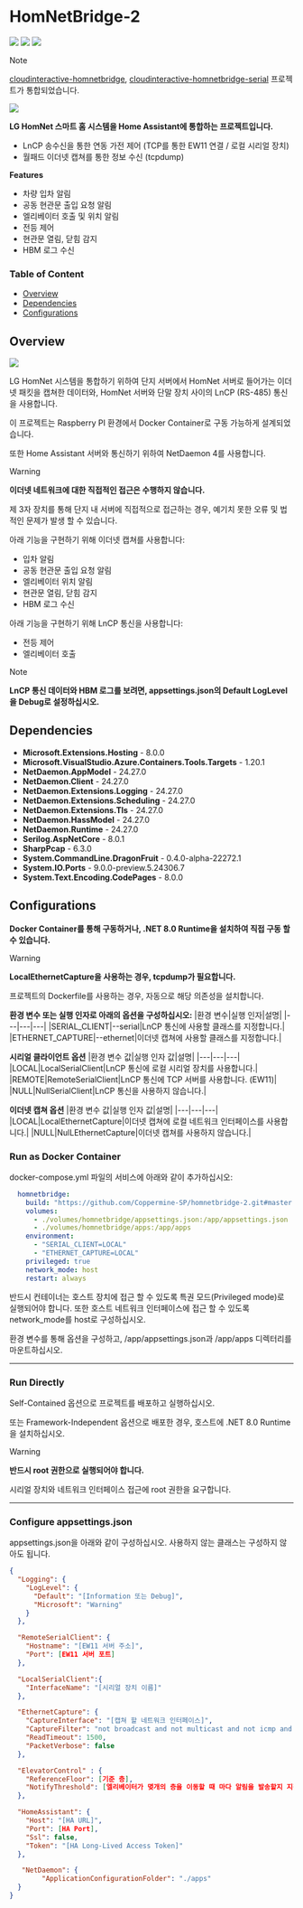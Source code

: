 # HomNetBridge-2
<img src="https://img.shields.io/badge/Docker-2496ED?style=for-the-badge&logo=Docker&logoColor=white"> <img src="https://img.shields.io/badge/ASP.NET-512BD4?style=for-the-badge&logo=blazor&logoColor=white"> <img src="https://img.shields.io/badge/Home Assistant-18BCF2?style=for-the-badge&logo=homeassistant&logoColor=white">

> [!NOTE]
> 
> [cloudinteractive-homnetbridge](https://github.com/Coppermine-SP/cloudinteractive-homnetbridge), [cloudinteractive-homnetbridge-serial](https://github.com/Coppermine-SP/cloudinteractive-homnetbridge-serial) 프로젝트가 통합되었습니다.
<img src="/img/title.png">

**LG HomNet 스마트 홈 시스템을 Home Assistant에 통합하는 프로젝트입니다.**
- LnCP 송수신을 통한 연동 가전 제어 (TCP를 통한 EW11 연결 / 로컬 시리얼 장치)
- 월패드 이더넷 캡쳐를 통한 정보 수신 (tcpdump)

**Features**
- 차량 입차 알림
- 공동 현관문 출입 요청 알림
- 엘리베이터 호출 및 위치 알림
- 전등 제어
- 현관문 열림, 닫힘 감지
- HBM 로그 수신

### Table of Content
- [Overview](#overview)
- [Dependencies](#dependencies)
- [Configurations](#configurations)

## Overview
<img src="/img/diagram.png">

LG HomNet 시스템을 통합하기 위하여 단지 서버에서 HomNet 서버로 들어가는 이더넷 패킷을 캡쳐한 데이터와, HomNet 서버와 단말 장치 사이의 LnCP (RS-485) 통신을 사용합니다.

이 프로젝트는 Raspberry PI 환경에서 Docker Container로 구동 가능하게 설계되었습니다. 

또한 Home Assistant 서버와 통신하기 위하여 NetDaemon 4를 사용합니다.

>[!WARNING]
>**이더넷 네트워크에 대한 직접적인 접근은 수행하지 않습니다.**
>
>제 3자 장치를 통해 단지 내 서버에 직접적으로 접근하는 경우, 예기치 못한 오류 및 법적인 문제가 발생 할 수 있습니다.

아래 기능을 구현하기 위해 이더넷 캡쳐를 사용합니다:
- 입차 알림
- 공동 현관문 출입 요청 알림
- 엘리베이터 위치 알림
- 현관문 열림, 닫힘 감지
- HBM 로그 수신

아래 기능을 구현하기 위해 LnCP 통신을 사용합니다:
- 전등 제어
- 엘리베이터 호출

>[!NOTE]
>**LnCP 통신 데이터와 HBM 로그를 보려면, appsettings.json의 Default LogLevel을 Debug로 설정하십시오.**
## Dependencies
- **Microsoft.Extensions.Hosting** - 8.0.0
- **Microsoft.VisualStudio.Azure.Containers.Tools.Targets** - 1.20.1
- **NetDaemon.AppModel** - 24.27.0
- **NetDaemon.Client** - 24.27.0
- **NetDaemon.Extensions.Logging** - 24.27.0
- **NetDaemon.Extensions.Scheduling** - 24.27.0
- **NetDaemon.Extensions.Tls** - 24.27.0
- **NetDaemon.HassModel** - 24.27.0
- **NetDaemon.Runtime** - 24.27.0
- **Serilog.AspNetCore** - 8.0.1
- **SharpPcap** - 6.3.0
- **System.CommandLine.DragonFruit** - 0.4.0-alpha-22272.1
- **System.IO.Ports** - 9.0.0-preview.5.24306.7
- **System.Text.Encoding.CodePages** - 8.0.0

## Configurations
**Docker Container를 통해 구동하거나, .NET 8.0 Runtime을 설치하여 직접 구동 할 수 있습니다.**

> [!WARNING]
> **LocalEthernetCapture을 사용하는 경우, tcpdump가 필요합니다.**
> 
> 프로젝트의 Dockerfile를 사용하는 경우, 자동으로 해당 의존성을 설치합니다.

**환경 변수 또는 실행 인자로 아래의 옵션을 구성하십시오:**
|환경 변수|실행 인자|설명|
|---|---|---|
|SERIAL_CLIENT|--serial|LnCP 통신에 사용할 클래스를 지정합니다.|
|ETHERNET_CAPTURE|--ethernet|이더넷 캡쳐에 사용할 클래스를 지정합니다.|

**시리얼 클라이언트 옵션**
|환경 변수 값|실행 인자 값|설명|
|---|---|---|
|LOCAL|LocalSerialClient|LnCP 통신에 로컬 시리얼 장치를 사용합니다.|
|REMOTE|RemoteSerialClient|LnCP 통신에 TCP 서버를 사용합니다. (EW11)|
|NULL|NullSerialClient|LnCP 통신을 사용하지 않습니다.|

**이더넷 캡쳐 옵션**
|환경 변수 값|실행 인자 값|설명|
|---|---|---|
|LOCAL|LocalEthernetCapture|이더넷 캡쳐에 로컬 네트워크 인터페이스를 사용합니다.|
|NULL|NulLEthernetCapture|이더넷 캡쳐를 사용하지 않습니다.|

### Run as Docker Container
docker-compose.yml 파일의 서비스에 아래와 같이 추가하십시오:
```yml
  homnetbridge:
    build: "https://github.com/Coppermine-SP/homnetbridge-2.git#master:src"
    volumes:
      - ./volumes/homnetbridge/appsettings.json:/app/appsettings.json
      - ./volumes/homnetbridge/apps:/app/apps
    environment:
      - "SERIAL_CLIENT=LOCAL"
      - "ETHERNET_CAPTURE=LOCAL"
    privileged: true
    network_mode: host
    restart: always
```
반드시 컨테이너는 호스트 장치에 접근 할 수 있도록 특권 모드(Privileged mode)로 실행되어야 합니다. 또한 호스트 네트워크 인터페이스에 접근 할 수 있도록 network_mode를 host로 구성하십시오.

환경 변수를 통해 옵션을 구성하고, /app/appsettings.json과 /app/apps 디렉터리를 마운트하십시오.

---

### Run Directly
Self-Contained 옵션으로 프로젝트를 배포하고 실행하십시오.

또는 Framework-Independent 옵션으로 배포한 경우, 호스트에 .NET 8.0 Runtime을 설치하십시오.

> [!WARNING]
> **반드시 root 권한으로 실행되어야 합니다.**
> 
> 시리얼 장치와 네트워크 인터페이스 접근에 root 권한을 요구합니다.
---

### Configure appsettings.json
appsettings.json을 아래와 같이 구성하십시오. 사용하지 않는 클래스는 구성하지 않아도 됩니다.
```json
{
  "Logging": {
    "LogLevel": {
      "Default": "[Information 또는 Debug]",
      "Microsoft": "Warning"
    }
  },

  "RemoteSerialClient": {
    "Hostname": "[EW11 서버 주소]",
    "Port": [EW11 서버 포트]
  },

  "LocalSerialClient":{
    "InterfaceName": "[시리얼 장치 이름]"
  },

  "EthernetCapture": {
    "CaptureInterface": "[캡쳐 할 네트워크 인터페이스]",
    "CaptureFilter": "not broadcast and not multicast and not icmp and not arp",
    "ReadTimeout": 1500,
    "PacketVerbose": false
  },

  "ElevatorControl" : {
    "ReferenceFloor": [기준 층],
    "NotifyThreshold": [엘리베이터가 몆개의 층을 이동할 때 마다 알림을 발송할지 지정] 
  },

  "HomeAssistant": {
    "Host": "[HA URL]",
    "Port": [HA Port],
    "Ssl": false,
    "Token": "[HA Long-Lived Access Token]"
  },

   "NetDaemon": {
        "ApplicationConfigurationFolder": "./apps"
  }
}

```
